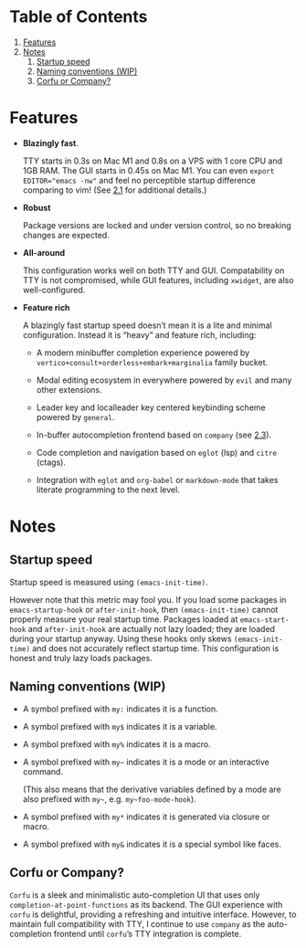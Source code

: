 
# Table of Contents

1.  [Features](#org33a569c)
2.  [Notes](#org8f92494)
    1.  [Startup speed](#org57544d8)
    2.  [Naming conventions (WIP)](#org7c73a58)
    3.  [Corfu or Company?](#orgabfbe35)



<a id="org33a569c"></a>

# Features

-   **Blazingly fast**.
    
    TTY starts in 0.3s on Mac M1 and 0.8s on a VPS with 1 core CPU and
    1GB RAM. The GUI starts in 0.45s on Mac M1. You can even `export
      EDITOR="emacs -nw"` and feel no perceptible startup difference
    comparing to vim! (See [2.1](#org57544d8) for additional details.)

-   **Robust**
    
    Package versions are locked and under version control, so no
    breaking changes are expected.

-   **All-around**
    
    This configuration works well on both TTY and GUI. Compatability on
    TTY is not compromised, while GUI features, including `xwidget`, are
    also well-configured.

-   **Feature rich**
    
    A blazingly fast startup speed doesn&rsquo;t mean it is a lite and minimal
    configuration.  Instead it is &ldquo;heavy&rdquo; and feature rich, including:
    
    -   A modern minibuffer completion experience powered by `vertico+consult+orderless+embark+marginalia` family bucket.
    
    -   Modal editing ecosystem in everywhere powered by `evil` and many other extensions.
    
    -   Leader key and localleader key centered keybinding scheme powered by `general`.
    
    -   In-buffer autocompletion frontend based on `company` (see [2.3](#orgabfbe35)).
    
    -   Code completion and navigation based on `eglot` (lsp) and `citre` (ctags).
    
    -   Integration with `eglot` and `org-babel` or `markdown-mode` that takes literate programming to the next level.


<a id="org8f92494"></a>

# Notes


<a id="org57544d8"></a>

## Startup speed

Startup speed is measured using `(emacs-init-time)`.

However note that this metric may fool you.  If you load some packages
in `emacs-startup-hook` or `after-init-hook`, then `(emacs-init-time)`
cannot properly measure your real startup time. Packages loaded at
`emacs-start-hook` and `after-init-hook` are actually not lazy loaded;
they are loaded during your startup anyway. Using these hooks only
skews `(emacs-init-time)` and does not accurately reflect startup
time. This configuration is honest and truly lazy loads packages.


<a id="org7c73a58"></a>

## Naming conventions (WIP)

-   A symbol prefixed with `my:` indicates it is a function.

-   A symbol prefixed with `my$` indicates it is a variable.

-   A symbol prefixed with `my%` indicates it is a macro.

-   A symbol prefixed with `my~` indicates it is a mode or an interactive command.
    
    (This also means that the derivative variables defined by a mode are
    also prefixed with `my~`, e.g. `my~foo-mode-hook`).

-   A symbol prefixed with `my*` indicates it is generated via closure or macro.

-   A symbol prefixed with `my&` indicates it is a special symbol like faces.


<a id="orgabfbe35"></a>

## Corfu or Company?

`Corfu` is a sleek and minimalistic auto-completion UI that uses only
`completion-at-point-functions` as its backend. The GUI experience with
`corfu` is delightful, providing a refreshing and intuitive
interface. However, to maintain full compatibility with TTY, I
continue to use `company` as the auto-completion frontend until `corfu`&rsquo;s
TTY integration is complete.

